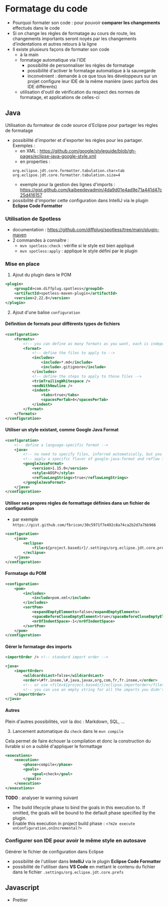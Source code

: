 # Formatage du code

- Pourquoi formater son code : pour pouvoir **comparer les changements** effectués dans le code
- Si on change les règles de formatage au cours de route, les changements importants seront noyés par les changements d’indentations et autres retours à la ligne
- Il existe plusieurs façons de formater son code
	- à la main
	- formatage automatique via l'IDE
		- possibilité de personnaliser les règles de formatage
		- possibilité d'activer le formatage automatique à la sauvegarde
		- inconvénient : demande à ce que tous les développeurs sur un projet configure leur IDE de la même manière (avec parfois des IDE différents)
	- utilisation d'outil de vérification du respect des normes de formatage, et applications de celles-ci

## Java

Utilisation du formateur de code source d'Eclipse pour partager les règles de formatage
- possibilité d'importer et d'exporter les règles pour les partager. Exemples :
	- en XML : https://github.com/google/styleguide/blob/gh-pages/eclipse-java-google-style.xml
	- en properties :
	```properties
	org.eclipse.jdt.core.formatter.tabulation.char=tab
	org.eclipse.jdt.core.formatter.tabulation.size=4
	```
	- exemple pour la gestion des lignes d'imports : https://gist.github.com/kaibeedevadmin/4da9d01e4ad9e71a441d47c25d416157
- possibilité d'importer cette configuration dans IntelliJ via le plugin **Eclipse Code Formatter**

### Utilisation de Spotless

- documentation : https://github.com/diffplug/spotless/tree/main/plugin-maven
- 2 commandes à connaître :
	- `mvn spotless:check` : vérifie si le style est bien appliqué
	- `mvn spotless:apply` : applique le style défini par le plugin

### Mise en place

1. Ajout du plugin dans le POM

```xml
<plugin>
	<groupId>com.diffplug.spotless</groupId>
	<artifactId>spotless-maven-plugin</artifactId>
	<version>2.22.8</version>
</plugin>
```

2. Ajout d'une balise `configuration`

#### Définition de formats pour différents types de fichiers

```xml
<configuration>
	<formats>
		<!-- you can define as many formats as you want, each is independent -->
		<format>
			<!-- define the files to apply to -->
			<includes>
				<include>*.md</include>
				<include>.gitignore</include>
			</includes>
			<!-- define the steps to apply to those files -->
			<trimTrailingWhitespace />
			<endWithNewline />
			<indent>
				<tabs>true</tabs>
				<spacesPerTab>4</spacesPerTab>
			</indent>
		</format>
	</formats>
</configuration>
```

#### Utiliser un style existant, comme **Google Java Format**

```xml
<configuration>
	<!-- define a language-specific format -->
	<java>
		<!-- no need to specify files, inferred automatically, but you can if you want -->
		<!-- apply a specific flavor of google-java-format and reflow long strings -->
		<googleJavaFormat>
			<version>1.15.0</version>
			<style>AOSP</style>
			<reflowLongStrings>true</reflowLongStrings>
		</googleJavaFormat>
	</java>
</configuration>
```

#### Utiliser ses propres règles de formattage définies dans un fichier de configuration

- par exemple `https://gist.github.com/fbricon/30c5971f7e492c8a74ca2b2d7a7bb966`

```xml
<configuration>
	<java>
		<eclipse>
			<file>${project.basedir}/.settings/org.eclipse.jdt.core.prefs</file>
		</eclipse>
	</java>
</configuration>
```

#### Formatage du POM

```xml
<configuration>
	<pom>
		<includes>
			<include>pom.xml</include>
		</includes>
		<sortPom>
			<expandEmptyElements>false</expandEmptyElements>
			<spaceBeforeCloseEmptyElement>true</spaceBeforeCloseEmptyElement>
			<nrOfIndentSpace>-1</nrOfIndentSpace>
		</sortPom>
	</pom>
</configuration>
```

#### Gérer le formatage des imports

```xml
<importOrder /> <!-- standard import order -->
```

```xml
<java>
	<importOrder>
		<wildcardsLast>false</wildcardsLast>
		<order>\#fr.insee,\#,java,javax,org,com,fr,fr.insee,</order>
		<!-- or use <file>${project.basedir}/eclipse.importorder</file> -->
		<!-- you can use an empty string for all the imports you didn't specify explicitly, and '\\#` prefix for static imports. -->
	</importOrder>
</java>
```

#### Autres

Plein d'autres possibilités, voir la doc : Markdown, SQL, ...


3. Lancement automatique du `check` dans le `mvn compile`

Cela permet de faire échouer la compilation et donc la construction du livrable si on a oublié d'appliquer le formattage

```xml
<executions>
	<execution>
		<phase>compile</phase>
		<goals>
			<goal>check</goal>
		</goals>
	</execution>
</executions>
```

**TODO** : analyser le warning suivant
- The build lifecycle phase to bind the goals in this execution to. If omitted, the goals will be bound to the default phase specified by the plugin.
- Enable this execution in project build phase : `<?m2e execute onConfiguration,onIncremental?>`

### Configurer son IDE pour avoir le même style en autosave

Générer le fichier de configuration dans Eclipse
- possibilité de l'utiliser dans **IntelliJ** via le plugin **Eclipse Code Formatter**
- possibilité de l'utiliser dans **VS Code** en mettant le contenu du fichier dans le fichier `.settings/org.eclipse.jdt.core.prefs`

## Javascript

- Prettier
